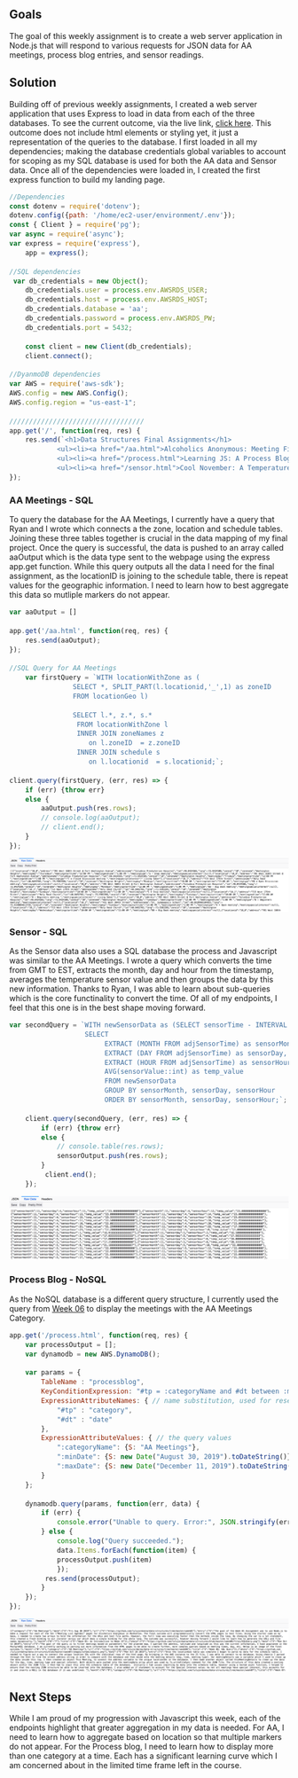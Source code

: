 ## Goals 
The goal of this weekly assignment is to create a web server application in Node.js that will respond to various requests for JSON data for AA meetings, process blog entries, and sensor readings. 

## Solution  
Building off of previous weekly assignments, I created a web server application that uses Express to load in data from each of the three databases. To see the current outcome, via the live link, [click here](http://52.87.186.251:8080). This outcome does not include html elements or styling yet, it just a representation of the queries to the database. I first loaded in all my dependencies; making the database credentials global variables to account for scoping as my SQL database is used for both the AA data and Sensor data. Once all of the dependencies were loaded in, I created the first express function to build my landing page. 

```javascript
//Dependencies 
const dotenv = require('dotenv');
dotenv.config({path: '/home/ec2-user/environment/.env'});
const { Client } = require('pg');
var async = require('async');
var express = require('express'),
    app = express();

//SQL dependencies
 var db_credentials = new Object();
    db_credentials.user = process.env.AWSRDS_USER;
    db_credentials.host = process.env.AWSRDS_HOST;
    db_credentials.database = 'aa';
    db_credentials.password = process.env.AWSRDS_PW;
    db_credentials.port = 5432;

    const client = new Client(db_credentials);
    client.connect();

//DyanmoDB dependencies
var AWS = require('aws-sdk');
AWS.config = new AWS.Config();
AWS.config.region = "us-east-1";

//////////////////////////////////
app.get('/', function(req, res) {
    res.send(`<h1>Data Structures Final Assignments</h1>
            <ul><li><a href="/aa.html">Alcoholics Anonymous: Meeting Finder</a></li></ul>
            <ul><li><a href="/process.html">Learning JS: A Process Blog</a></li></ul>
            <ul><li><a href="/sensor.html">Cool November: A Temperature Visualization</a></li></ul>`);
});
```

### AA Meetings - SQL 
To query the database for the AA Meetings, I currently have a query that Ryan and I wrote which connects a the zone, location and schedule tables. Joining these three tables together is crucial in the data mapping of my final project. Once the query is successful, the data is pushed to an array called aaOutput which is the data type sent to the webpage using the express app.get function. While this query outputs all the data I need for the final assignment, as the locationID is joining to the schedule table, there is repeat values for the geographic information. I need to learn how to best aggregate this data so mutliple markers do not appear. 

```javascript
var aaOutput = []

app.get('/aa.html', function(req, res) {
    res.send(aaOutput);
});

//SQL Query for AA Meetings
    var firstQuery = `WITH locationWithZone as (
                SELECT *, SPLIT_PART(l.locationid,'_',1) as zoneID
                FROM locationGeo l)
                
                SELECT l.*, z.*, s.*
                 FROM locationWithZone l
                 INNER JOIN zoneNames z 
                    on l.zoneID  = z.zoneID
                 INNER JOIN schedule s 
                    on l.locationid  = s.locationid;`;

client.query(firstQuery, (err, res) => {
    if (err) {throw err}
    else {
        aaOutput.push(res.rows);
        // console.log(aaOutput);
        // client.end();
    }
});
```
![Image of aa data](https://github.com/lulujordanna/data-structures/blob/master/week10/images/aa.png)

### Sensor - SQL 
As the Sensor data also uses a SQL database the process and Javascript was similar to the AA Meetings. I wrote a query which converts the time from GMT to EST, extracts the month, day and hour from the timestamp, averages the temperature sensor value and then groups the data by this new information. Thanks to Ryan, I was able to learn about sub-queries which is the core functinality to convert the time. Of all of my endpoints, I feel that this one is in the best shape moving forward. 

```javascript
var secondQuery = `WITH newSensorData as (SELECT sensorTime - INTERVAL '5 hours' as adjSensorTime, * FROM sensorData)
                   SELECT
                        EXTRACT (MONTH FROM adjSensorTime) as sensorMonth, 
                        EXTRACT (DAY FROM adjSensorTime) as sensorDay,
                        EXTRACT (HOUR FROM adjSensorTime) as sensorHour, 
                        AVG(sensorValue::int) as temp_value
                        FROM newSensorData
                        GROUP BY sensorMonth, sensorDay, sensorHour
                        ORDER BY sensorMonth, sensorDay, sensorHour;`;
   
    client.query(secondQuery, (err, res) => {
        if (err) {throw err}
        else {
            // console.table(res.rows);
            sensorOutput.push(res.rows);
        }
         client.end();
    });
```
![Image of sensor data](https://github.com/lulujordanna/data-structures/blob/master/week10/images/sensor.png)

### Process Blog - NoSQL 
As the NoSQL database is a different query structure, I currently used the query from [Week 06](https://github.com/lulujordanna/data-structures/tree/master/week06) to display the meetings with the AA Meetings Category. 

```javascript
app.get('/process.html', function(req, res) {
    var processOutput = [];
    var dynamodb = new AWS.DynamoDB();
    
    var params = {
        TableName : "processblog",
        KeyConditionExpression: "#tp = :categoryName and #dt between :minDate and :maxDate", // the query expression
        ExpressionAttributeNames: { // name substitution, used for reserved words in DynamoDB
            "#tp" : "category", 
            "#dt" : "date"
        },
        ExpressionAttributeValues: { // the query values
            ":categoryName": {S: "AA Meetings"}, 
            ":minDate": {S: new Date("August 30, 2019").toDateString()},
            ":maxDate": {S: new Date("December 11, 2019").toDateString()}
        }
    };
    
    dynamodb.query(params, function(err, data) {
        if (err) {
            console.error("Unable to query. Error:", JSON.stringify(err, null, 2));
        } else {
            console.log("Query succeeded.");
            data.Items.forEach(function(item) {
            processOutput.push(item)
            });
         res.send(processOutput);
        }
    });
});
```
![Image of process blog data](https://github.com/lulujordanna/data-structures/blob/master/week10/images/process.png)

## Next Steps 
While I am proud of my progression with Javascript this week, each of the endpoints highlight that greater aggregation in my data is needed. For AA, I need to learn how to aggregate based on location so that multiple markers do not appear. For the Process blog, I need to learn how to display more than one category at a time. Each has a significant learning curve which I am concerned about in the limited time frame left in the course. 
